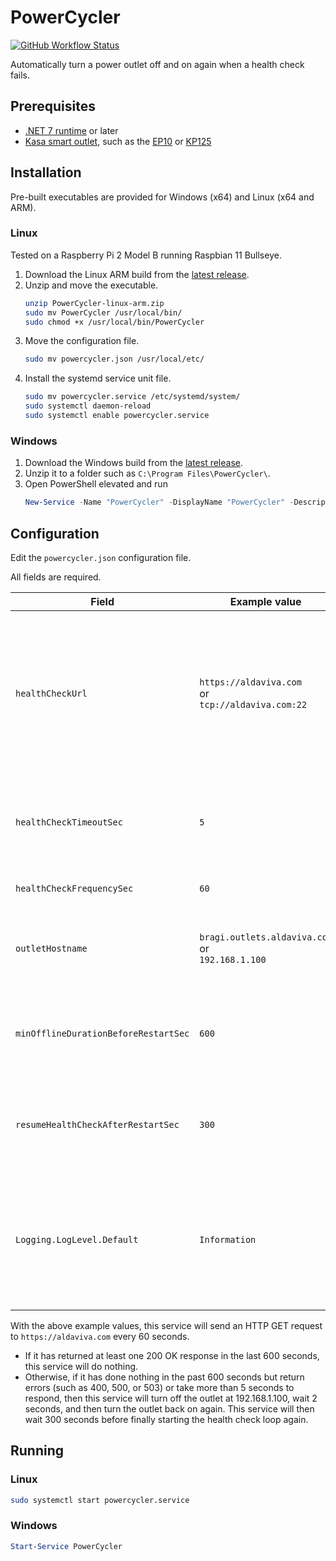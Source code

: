 PowerCycler
===

[![GitHub Workflow Status](https://img.shields.io/github/workflow/status/Aldaviva/PowerCycler/.NET?logo=github)](https://github.com/Aldaviva/PowerCycler/actions/workflows/main.yml)

Automatically turn a power outlet off and on again when a health check fails.

## Prerequisites
- [.NET 7 runtime](https://dotnet.microsoft.com/en-us/download/dotnet/7.0) or later
- [Kasa smart outlet](https://www.kasasmart.com/us/products/smart-plugs), such as the [EP10](https://www.kasasmart.com/us/products/smart-plugs/kasa-smart-plug-mini-ep10) or [KP125](https://www.kasasmart.com/us/products/smart-plugs/kasa-smart-plug-slim-energy-monitoring-kp125)

## Installation

Pre-built executables are provided for Windows (x64) and Linux (x64 and ARM).

### Linux

Tested on a Raspberry Pi 2 Model B running Raspbian 11 Bullseye.

1. Download the Linux ARM build from the [latest release](https://github.com/Aldaviva/PowerCycler/releases/latest).
1. Unzip and move the executable.
    ```sh
    unzip PowerCycler-linux-arm.zip
    sudo mv PowerCycler /usr/local/bin/
    sudo chmod +x /usr/local/bin/PowerCycler
    ```
1. Move the configuration file.
    ```sh
    sudo mv powercycler.json /usr/local/etc/
    ```
1. Install the systemd service unit file.
    ```sh
    sudo mv powercycler.service /etc/systemd/system/
    sudo systemctl daemon-reload
    sudo systemctl enable powercycler.service
    ```

### Windows

1. Download the Windows build from the [latest release](https://github.com/Aldaviva/PowerCycler/releases/latest).
1. Unzip it to a folder such as `C:\Program Files\PowerCycler\`.
1. Open PowerShell elevated and run
    ```ps1
    New-Service -Name "PowerCycler" -DisplayName "PowerCycler" -Description "Turn it off and on again." -BinaryPathName "C:\Program Files\PowerCycler\PowerCycler.exe" -DependsOn Tcpip
    ```

## Configuration

Edit the `powercycler.json` configuration file.

All fields are required.

|Field|Example value|Description|
|---|---|---|
|`healthCheckUrl`|`https://aldaviva.com`<br>or <br>`tcp://aldaviva.com:22`|The URL of the process being monitored to check and see if it's healthy.<br>For **`http`** and **`https`** schemes, it sends a GET request and requires a status code in [200, 300). Redirections are not followed.<br>For the **`tcp`** scheme, it opens a socket connection to the URL's hostname and port.|
|`healthCheckTimeoutSec`|`5`|How long, in seconds, the process being monitored has to send a health check response before that check fails. Should be shorter than `healthCheckFrequencySec`.|
|`healthCheckFrequencySec`|`60`|How often, in seconds, to send health check requests.|
|`outletHostname`|`bragi.outlets.aldaviva.com`<br>or<br>`192.168.1.100`|The FQDN or IP address of a Kasa smart outlet to turn off and on when the process is deemed to be offline and must be restarted.|
|`minOfflineDurationBeforeRestartSec`|`600`|How long, in seconds, to go without any successful health check responses before the outlet is power cycled. Should be longer than `healthCheckFrequencySec`.|
|`resumeHealthCheckAfterRestartSec`|`300`|How long, in seconds, to wait after power cycling before checking health again. Should be longer than it takes your process to become healthy after a reboot.|
|`Logging.LogLevel.Default`|`Information`|Minimum severity of log events to emit. Values are `Trace`, `Debug`, `Information`, `Warning`, `Error`, `Critical`, and `None`.<br>View logs using `sudo journalctl -u powercycler` on Linux or Event Viewer on Windows.|

With the above example values, this service will send an HTTP GET request to `https://aldaviva.com` every 60 seconds.
- If it has returned at least one 200 OK response in the last 600 seconds, this service will do nothing.
- Otherwise, if it has done nothing in the past 600 seconds but return errors (such as 400, 500, or 503) or take more than 5 seconds to respond, then this service will turn off the outlet at 192.168.1.100, wait 2 seconds, and then turn the outlet back on again. This service will then wait 300 seconds before finally starting the health check loop again.

## Running

### Linux

```sh
sudo systemctl start powercycler.service
```

### Windows

```ps1
Start-Service PowerCycler
```